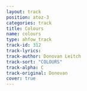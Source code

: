 ```yaml
---
layout: track
position: atoz-3
categories: track
title: Colours
name: colours
type: ahfow_track
track-id: 312
track-lyrics: 
track-author: Donovan Leitch
track-sort: "COLOURS"
track-alpha: C
track-original: Donovan
cover: true
---
```

